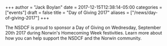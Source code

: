 +++
author = "Jack Boylan"
date = 2017-12-15T12:38:14-05:00
categories = ["events"]
draft = false
title = "Day of Giving 2017"
aliases = ["/news/day-of-giving-2017"]
+++

The NSDCF is proud to sponsor a Day of Giving on Wednesday, September 20th 2017 during Norwin's Homecoming Week festivities. Learn more about how you can help support the NSDCF and the Norwin community.
